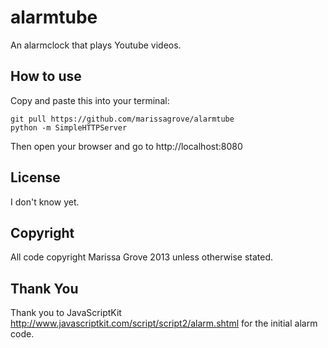 alarmtube
=========

An alarmclock that plays Youtube videos.

How to use
----------
Copy and paste this into your terminal:

    git pull https://github.com/marissagrove/alarmtube
    python -m SimpleHTTPServer

Then open your browser and go to http://localhost:8080

License
-------
I don't know yet.

Copyright
---------
All code copyright Marissa Grove 2013 unless otherwise stated.

Thank You
---------
Thank you to JavaScriptKit http://www.javascriptkit.com/script/script2/alarm.shtml for the initial alarm code.
